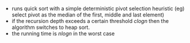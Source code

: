 - runs quick sort with a simple deterministic pivot selection heuristic (eg) select pivot as the median of the first, middle and last element)
- if the recursion depth exceeds a certain threshold $clogn$ then the algorithm switches to heap sort. 
- the running time is $nlogn$ in the worst case 